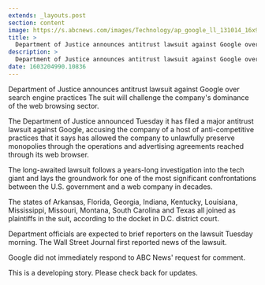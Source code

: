 ```yaml
--- 
extends: _layouts.post 
section: content 
image: https://s.abcnews.com/images/Technology/ap_google_ll_131014_16x9_992.jpg 
title: > 
  Department of Justice announces antitrust lawsuit against Google over search engine practices 
description: > 
  Department of Justice announces antitrust lawsuit against Google over search engine practices The suit will challenge the company's dominance of the web browsing sector.The Department of Justice announced Tuesday it has filed a major antitrust lawsuit against Google, accusing the company of a host of anti-competitive practices that it says has allowed the company to unlawfully preserve monopolies through the operations and advertising agreements reached through its web browser.The long-awaited lawsuit follows a years-long investigation into the tech giant and lays the groundwork for one of the most significant confrontations between the U.S. government and a web company in decades.Department officials are expected to brief reporters on the lawsuit Tuesday morning.Google did not immediately respond to ABC News' request for comment. 
date: 1603204990.10836 
--- 
```

<div><p>Department of Justice announces antitrust lawsuit against Google over search engine practices The suit will challenge the company's dominance of the web browsing sector.</p><p>The Department of Justice announced Tuesday it has filed a major antitrust lawsuit against Google, accusing the company of a host of anti-competitive practices that it says has allowed the company to unlawfully preserve monopolies through the operations and advertising agreements reached through its web browser.</p><p>The long-awaited lawsuit follows a years-long investigation into the tech giant and lays the groundwork for one of the most significant confrontations between the U.S. government and a web company in decades.</p><p class="Ad incontentTeads incontentTeads--story ad-slot"></p><p>The states of Arkansas, Florida, Georgia, Indiana, Kentucky, Louisiana, Mississippi, Missouri, Montana, South Carolina and Texas all joined as plaintiffs in the suit, according to the docket in D.C. district court.</p><p>Department officials are expected to brief reporters on the lawsuit Tuesday morning. The Wall Street Journal first reported news of the lawsuit.</p><p>Google did not immediately respond to ABC News' request for comment.</p><p>This is a developing story. Please check back for updates.</p></div>